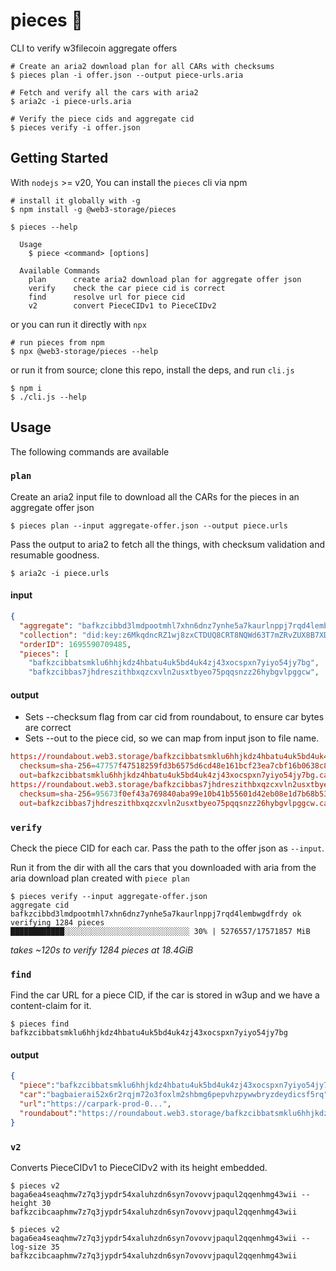 # pieces 🍑

CLI to verify w3filecoin aggregate offers

```shell
# Create an aria2 download plan for all CARs with checksums
$ pieces plan -i offer.json --output piece-urls.aria

# Fetch and verify all the cars with aria2
$ aria2c -i piece-urls.aria

# Verify the piece cids and aggregate cid
$ pieces verify -i offer.json
```

## Getting Started

With `nodejs` >= v20, You can install the `pieces` cli via npm

```shell
# install it globally with -g
$ npm install -g @web3-storage/pieces

$ pieces --help

  Usage
    $ piece <command> [options]

  Available Commands
    plan      create aria2 download plan for aggregate offer json
    verify    check the car piece cid is correct
    find      resolve url for piece cid
    v2        convert PieceCIDv1 to PieceCIDv2
```

or you can run it directly with `npx`

```shell
# run pieces from npm
$ npx @web3-storage/pieces --help
```

or run it from source; clone this repo, install the deps, and run `cli.js`

```shell
$ npm i
$ ./cli.js --help
```

## Usage

The following commands are available

### `plan`

Create an aria2 input file to download all the CARs for the pieces in an aggregate offer json

```shell
$ pieces plan --input aggregate-offer.json --output piece.urls
```

Pass the output to aria2 to fetch all the things, with checksum validation and resumable goodness.

```shell
$ aria2c -i piece.urls
```

#### input

```json
{
  "aggregate": "bafkzcibbd3lmdpootmhl7xhn6dnz7ynhe5a7kaurlnppj7rqd4lembwgdfrdy",
  "collection": "did:key:z6MkqdncRZ1wj8zxCTDUQ8CRT8NQWd63T7mZRvZUX8B7XDFi",
  "orderID": 1695590709485,
  "pieces": [
    "bafkzcibbatsmklu6hhjkdz4hbatu4uk5bd4uk4zj43xocspxn7yiyo54jy7bg",
    "bafkzcibbas7jhdreszithbxqzcxvln2usxtbyeo75pqqsnzz26hybgvlpggcw",
```

#### output

- Sets --checksum flag from car cid from roundabout, to ensure car bytes are correct
- Sets --out to the piece cid, so we can map from input json to file name.

```conf
https://roundabout.web3.storage/bafkzcibbatsmklu6hhjkdz4hbatu4uk5bd4uk4zj43xocspxn7yiyo54jy7bg
  checksum=sha-256=47757f47518259fd3b6575d6cd48e161bcf23ea7cbf16b0638c8c981a0522f63
  out=bafkzcibbatsmklu6hhjkdz4hbatu4uk5bd4uk4zj43xocspxn7yiyo54jy7bg.car
https://roundabout.web3.storage/bafkzcibbas7jhdreszithbxqzcxvln2usxtbyeo75pqqsnzz26hybgvlpggcw
  checksum=sha-256=95673f0ef43a769840aba99e10b41b55601d42eb08e1d7b68b53750f5c6c826d
  out=bafkzcibbas7jhdreszithbxqzcxvln2usxtbyeo75pqqsnzz26hybgvlpggcw.car
```

### `verify`

Check the piece CID for each car. Pass the path to the offer json as `--input`.

Run it from the dir with all the cars that you downloaded with aria from the aria download plan created with `piece plan`

```shell
$ pieces verify --input aggregate-offer.json
aggregate cid bafkzcibbd3lmdpootmhl7xhn6dnz7ynhe5a7kaurlnppj7rqd4lembwgdfrdy ok
verifying 1284 pieces
████████████░░░░░░░░░░░░░░░░░░░░░░░░░░░░ 30% | 5276557/17571857 MiB
```

_takes ~120s to verify 1284 pieces at 18.4GiB_


### `find`

Find the car URL for a piece CID, if the car is stored in w3up and we have a content-claim for it.

```shell
$ pieces find bafkzcibbatsmklu6hhjkdz4hbatu4uk5bd4uk4zj43xocspxn7yiyo54jy7bg
```

#### output

```json
{
  "piece":"bafkzcibbatsmklu6hhjkdz4hbatu4uk5bd4uk4zj43xocspxn7yiyo54jy7bg",
  "car":"bagbaierai52x6r2rqjm72o3foxlm2shbmg6pepvhzpywwbryzdeydicsf5rq",
  "url":"https://carpark-prod-0...",
  "roundabout":"https://roundabout.web3.storage/bafkzcibbatsmklu6hhjkdz4hbatu4uk5bd4uk4zj43xocspxn7yiyo54jy7bg"
}
```

### `v2`

Converts PieceCIDv1 to PieceCIDv2 with its height embedded.

```shell
$ pieces v2 baga6ea4seaqhmw7z7q3jypdr54xaluhzdn6syn7ovovvjpaqul2qqenhmg43wii --height 30
bafkzcibcaaphmw7z7q3jypdr54xaluhzdn6syn7ovovvjpaqul2qqenhmg43wii
```

```shell
$ pieces v2 baga6ea4seaqhmw7z7q3jypdr54xaluhzdn6syn7ovovvjpaqul2qqenhmg43wii --log-size 35
bafkzcibcaaphmw7z7q3jypdr54xaluhzdn6syn7ovovvjpaqul2qqenhmg43wii
```
